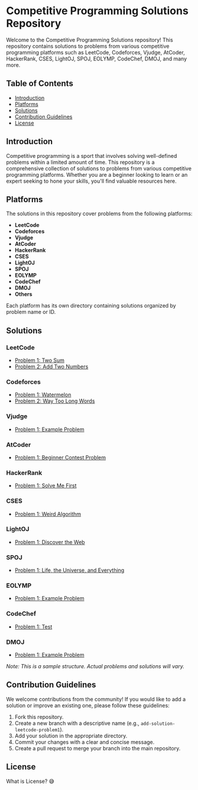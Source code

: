 # Competitive Programming Solutions Repository

Welcome to the Competitive Programming Solutions repository! This repository contains solutions to problems from various competitive programming platforms such as LeetCode, Codeforces, Vjudge, AtCoder, HackerRank, CSES, LightOJ, SPOJ, EOLYMP, CodeChef, DMOJ, and many more.

## Table of Contents

- [Introduction](#introduction)
- [Platforms](#platforms)
- [Solutions](#solutions)
- [Contribution Guidelines](#contribution-guidelines)
- [License](#license)

## Introduction

Competitive programming is a sport that involves solving well-defined problems within a limited amount of time. This repository is a comprehensive collection of solutions to problems from various competitive programming platforms. Whether you are a beginner looking to learn or an expert seeking to hone your skills, you'll find valuable resources here.

## Platforms

The solutions in this repository cover problems from the following platforms:

- **LeetCode**
- **Codeforces**
- **Vjudge**
- **AtCoder**
- **HackerRank**
- **CSES**
- **LightOJ**
- **SPOJ**
- **EOLYMP**
- **CodeChef**
- **DMOJ**
- **Others**

Each platform has its own directory containing solutions organized by problem name or ID.

## Solutions

### LeetCode

- [Problem 1: Two Sum](leetcode/two_sum.cpp)
- [Problem 2: Add Two Numbers](leetcode/add_two_numbers.cpp)

### Codeforces

- [Problem 1: Watermelon](codeforces/watermelon.cpp)
- [Problem 2: Way Too Long Words](codeforces/way_too_long_words.cpp)

### Vjudge

- [Problem 1: Example Problem](vjudge/example_problem.cpp)

### AtCoder

- [Problem 1: Beginner Contest Problem](atcoder/beginner_contest_problem.cpp)

### HackerRank

- [Problem 1: Solve Me First](hackerrank/solve_me_first.cpp)

### CSES

- [Problem 1: Weird Algorithm](cses/weird_algorithm.cpp)

### LightOJ

- [Problem 1: Discover the Web](lightoj/discover_the_web.cpp)

### SPOJ

- [Problem 1: Life, the Universe, and Everything](spoj/life_the_universe_and_everything.cpp)

### EOLYMP

- [Problem 1: Example Problem](eolymp/example_problem.cpp)

### CodeChef

- [Problem 1: Test](codechef/test.cpp)

### DMOJ

- [Problem 1: Example Problem](dmoj/example_problem.cpp)

*Note: This is a sample structure. Actual problems and solutions will vary.*

## Contribution Guidelines

We welcome contributions from the community! If you would like to add a solution or improve an existing one, please follow these guidelines:

1. Fork this repository.
2. Create a new branch with a descriptive name (e.g., `add-solution-leetcode-problem1`).
3. Add your solution in the appropriate directory.
4. Commit your changes with a clear and concise message.
5. Create a pull request to merge your branch into the main repository.

## License

What is License? 😅
